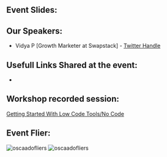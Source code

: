 ## Event Slides: 

## Our Speakers:

 - Vidya P [Growth Marketer at Swapstack] - [Twitter Handle](https://twitter.com/learnwithvidya)

## Usefull Links Shared at the event:

- 

## Workshop recorded session:

[Getting Started With Low Code Tools/No Code](https://youtu.be/VWXeBGq8URA)

## Event Flier: 

![oscaadofliers](https://user-images.githubusercontent.com/37118134/169680896-8bd72e24-7d19-4505-b979-93400618ee8a.jpg)
![oscaadofliers](https://user-images.githubusercontent.com/37118134/169680897-b3096973-4e90-4eb5-a2dc-65243e6cb787.jpg)

